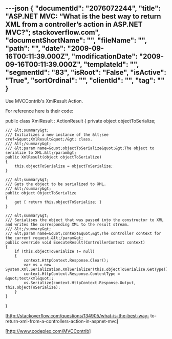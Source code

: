 ---json
{
  "documentId": "2076072244",
  "title": "ASP.NET MVC: “What is the best way to return XML from a controller’s action in ASP.NET MVC?”; stackoverflow.com",
  "documentShortName": "",
  "fileName": "",
  "path": "",
  "date": "2009-09-16T00:11:39.000Z",
  "modificationDate": "2009-09-16T00:11:39.000Z",
  "templateId": "",
  "segmentId": "83",
  "isRoot": "False",
  "isActive": "True",
  "sortOrdinal": "",
  "clientId": "",
  "tag": ""
}
---

Use MVCContrib's XmlResult Action.

For reference here is their code:

public class XmlResult : ActionResult
{
    private object objectToSerialize;

    /// &lt;summary&gt;
    /// Initializes a new instance of the &lt;see cref=&quot;XmlResult&quot;/&gt; class.
    /// &lt;/summary&gt;
    /// &lt;param name=&quot;objectToSerialize&quot;&gt;The object to serialize to XML.&lt;/param&gt;
    public XmlResult(object objectToSerialize)
    {
        this.objectToSerialize = objectToSerialize;
    }

    /// &lt;summary&gt;
    /// Gets the object to be serialized to XML.
    /// &lt;/summary&gt;
    public object ObjectToSerialize
    {
        get { return this.objectToSerialize; }
    }

    /// &lt;summary&gt;
    /// Serialises the object that was passed into the constructor to XML and writes the corresponding XML to the result stream.
    /// &lt;/summary&gt;
    /// &lt;param name=&quot;context&quot;&gt;The controller context for the current request.&lt;/param&gt;
    public override void ExecuteResult(ControllerContext context)
    {
        if (this.objectToSerialize != null)
        {
            context.HttpContext.Response.Clear();
            var xs = new System.Xml.Serialization.XmlSerializer(this.objectToSerialize.GetType());
            context.HttpContext.Response.ContentType = &quot;text/xml&quot;;
            xs.Serialize(context.HttpContext.Response.Output, this.objectToSerialize);
        }
    }
}

[http://stackoverflow.com/questions/134905/what-is-the-best-way-
    to-return-xml-from-a-controllers-action-in-aspnet-mvc]

[http://www.codeplex.com/MVCContrib]
